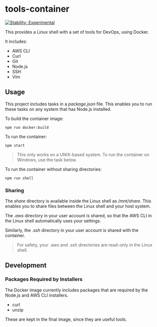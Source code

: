 # tools-container

[![Stability: Experimental](https://masterminds.github.io/stability/experimental.svg)](https://masterminds.github.io/stability/experimental.html)

This provides a Linux shell with a set of tools for DevOps, using Docker.

It includes:

- AWS CLI
- Curl
- Git
- Node.js
- SSH
- Vim

## Usage

This project includes tasks in a *package.json* file. This enables you to run these tasks on any system that has Node.js installed.

To build the container image:

    npm run docker:build

To run the container:

    npm start

> This only works on a UNIX-based system. To run the container on Windows, use the task below.

To run the container without sharing directories:

    npm run shell

### Sharing

The *share* directory is available inside the Linux shell as */mnt/share*. This enables you to share files between the Linux shell and your host system.

The *.aws* directory in your user account is shared, so that the AWS CLI in the Linux shell automatically uses your settings.

Similarly, the *.ssh* directory in your user account is shared with the container.

> For safety, your .aws and .ssh directories are read-only in the Linux shell.

## Development

### Packages Required by Installers

The Docker image currently includes packages that are required by the Node.js and AWS CLI installers.

- curl
- unzip

These are kept in the final image, since they are useful tools.
